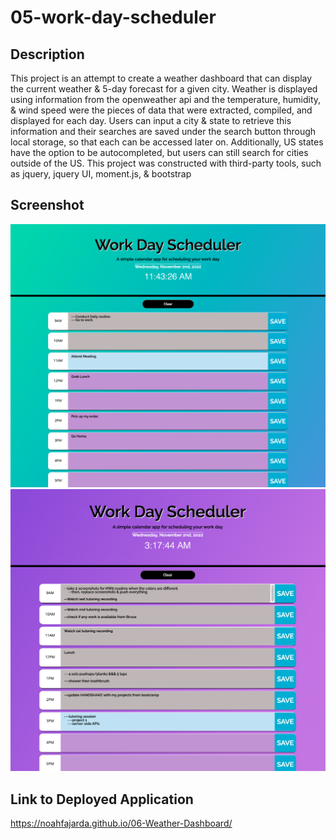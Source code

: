 # 05-work-day-scheduler

## Description

This project is an attempt to create a weather dashboard that can display the current weather & 5-day forecast for a given city. Weather is displayed using information from the openweather api and the temperature, humidity, & wind speed were the pieces of data that were extracted, compiled, and displayed for each day. Users can input a city & state to retrieve this information and their searches are saved under the search button through local storage, so that each can be accessed later on. Additionally, US states have the option to be autocompleted, but users can still search for cities outside of the US. This project was constructed with third-party tools, such as jquery, jquery UI, moment.js, & bootstrap

## Screenshot

![App Screenshot](https://github.com/noahfajarda/05-work-day-scheduler/blob/main/assets/screenshots/Screenshot%202022-10-31%20at%2011.19.17%20PM.png)
![App Screenshot](https://github.com/noahfajarda/05-work-day-scheduler/blob/main/assets/screenshots/Screenshot%202022-10-31%20at%2011.20.17%20PM.png)

## Link to Deployed Application

https://noahfajarda.github.io/06-Weather-Dashboard/
